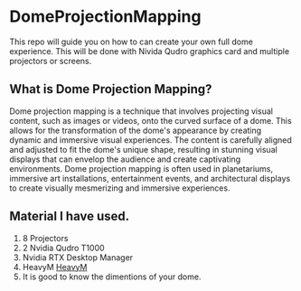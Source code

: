 # DomeProjectionMapping
This repo will guide you on how to can create your own full dome experience. This will be done with Nivida Qudro graphics card and multiple projectors or screens.

## What is Dome Projection Mapping?
Dome projection mapping is a technique that involves projecting visual content, such as images or videos, onto the curved surface of a dome. This allows for the transformation of the dome's appearance by creating dynamic and immersive visual experiences. The content is carefully aligned and adjusted to fit the dome's unique shape, resulting in stunning visual displays that can envelop the audience and create captivating environments. Dome projection mapping is often used in planetariums, immersive art installations, entertainment events, and architectural displays to create visually mesmerizing and immersive experiences.

## Material I have used.
1. 8 Projectors
2. 2 Nvidia Qudro T1000
3. Nvidia RTX Desktop Manager
4. HeavyM [HeavyM](https://https://www.heavym.net/)
5. It is good to know the dimentions of your dome.
